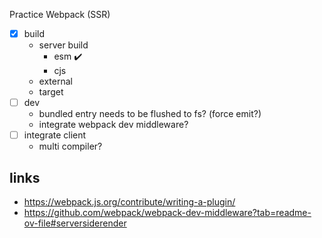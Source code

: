 Practice Webpack (SSR)

- [x] build
  - server build
    - esm ✔️
    - cjs
  - external
  - target
- [ ] dev
  - bundled entry needs to be flushed to fs? (force emit?)
  - integrate webpack dev middleware?
- [ ] integrate client
  - multi compiler?

## links

- https://webpack.js.org/contribute/writing-a-plugin/
- https://github.com/webpack/webpack-dev-middleware?tab=readme-ov-file#serversiderender
